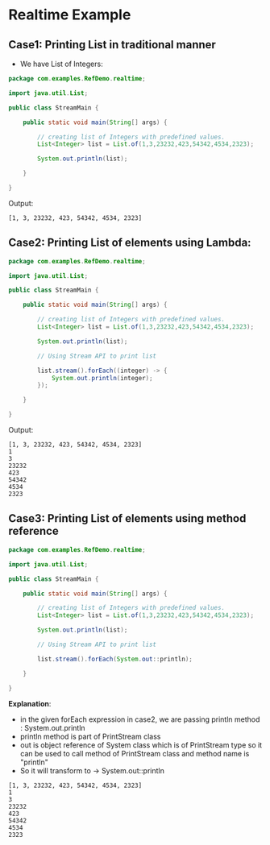 
# Realtime Example

## Case1: Printing List in traditional manner
- We have List of Integers: 
```java
package com.examples.RefDemo.realtime;

import java.util.List;

public class StreamMain {

    public static void main(String[] args) {

        // creating list of Integers with predefined values.
        List<Integer> list = List.of(1,3,23232,423,54342,4534,2323);

        System.out.println(list);

    }

}

```

Output:
```text
[1, 3, 23232, 423, 54342, 4534, 2323]
```

## Case2: Printing List of elements using Lambda:

```java
package com.examples.RefDemo.realtime;

import java.util.List;

public class StreamMain {

    public static void main(String[] args) {

        // creating list of Integers with predefined values.
        List<Integer> list = List.of(1,3,23232,423,54342,4534,2323);

        System.out.println(list);

        // Using Stream API to print list

        list.stream().forEach((integer) -> {
            System.out.println(integer);
        });

    }

}

```

Output:
```text
[1, 3, 23232, 423, 54342, 4534, 2323]
1
3
23232
423
54342
4534
2323
```

## Case3: Printing List of elements using method reference

```java
package com.examples.RefDemo.realtime;

import java.util.List;

public class StreamMain {

    public static void main(String[] args) {

        // creating list of Integers with predefined values.
        List<Integer> list = List.of(1,3,23232,423,54342,4534,2323);

        System.out.println(list);

        // Using Stream API to print list

        list.stream().forEach(System.out::println);

    }

}

```

**Explanation**: 
- in the given forEach expression in case2, we are passing println method : System.out.println
- println method is part of PrintStream class
- out is object reference of System class which is of PrintStream type so it can be used to call method of PrintStream class and method name is "println"   
- So it will transform to -> System.out::println

```text
[1, 3, 23232, 423, 54342, 4534, 2323]
1
3
23232
423
54342
4534
2323
```